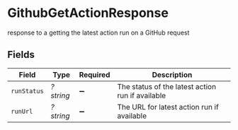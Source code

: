 # GithubGetActionResponse

response to a getting the latest action run on a GitHub request


## Fields

| Field                                            | Type                                             | Required                                         | Description                                      |
| ------------------------------------------------ | ------------------------------------------------ | ------------------------------------------------ | ------------------------------------------------ |
| `runStatus`                                      | *?string*                                        | :heavy_minus_sign:                               | The status of the latest action run if available |
| `runUrl`                                         | *?string*                                        | :heavy_minus_sign:                               | The URL for latest action run if available       |